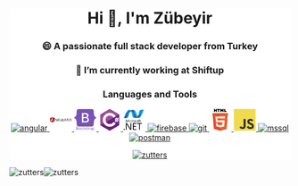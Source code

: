 

<!--
**zuTTers/zutters** is a ✨ _special_ ✨ repository because its `README.md` (this file) appears on your GitHub profile.

Here are some ideas to get you started:
### Hi there 👋

- 🔭 I’m currently working on ...
- 🌱 I’m currently learning ...
- 👯 I’m looking to collaborate on ...
- 🤔 I’m looking for help with ...
- 💬 Ask me about ...
- 📫 How to reach me: ...
- 😄 Pronouns: ...
- ⚡ Fun fact: ...
-->
<div style="background-color:#FFF">
<h1 align="center">Hi 👋, I'm Zübeyir</h1>
<h3 align="center">😄 A passionate full stack developer from Turkey</h3>
<h3 align="center">🔭 I’m currently working at Shiftup</h3>

<h3 align="center">Languages and Tools</h3>
<p align="center"> <a href="https://angular.io" target="_blank" rel="noreferrer"> <img src="https://angular.io/assets/images/logos/angular/angular.svg" alt="angular" width="40" height="40"/> </a> <a href="https://angular.io" target="_blank" rel="noreferrer"> <img src="https://raw.githubusercontent.com/devicons/devicon/master/icons/angularjs/angularjs-original-wordmark.svg" alt="angularjs" width="40" height="40"/> </a> <a href="https://getbootstrap.com" target="_blank" rel="noreferrer"> <img src="https://raw.githubusercontent.com/devicons/devicon/master/icons/bootstrap/bootstrap-plain-wordmark.svg" alt="bootstrap" width="40" height="40"/> </a> <a href="https://www.w3schools.com/cs/" target="_blank" rel="noreferrer"> <img src="https://raw.githubusercontent.com/devicons/devicon/master/icons/csharp/csharp-original.svg" alt="csharp" width="40" height="40"/> </a> <a href="https://dotnet.microsoft.com/" target="_blank" rel="noreferrer"> <img src="https://raw.githubusercontent.com/devicons/devicon/master/icons/dot-net/dot-net-original-wordmark.svg" alt="dotnet" width="40" height="40"/> </a> <a href="https://firebase.google.com/" target="_blank" rel="noreferrer"> <img src="https://www.vectorlogo.zone/logos/firebase/firebase-icon.svg" alt="firebase" width="40" height="40"/> </a> <a href="https://git-scm.com/" target="_blank" rel="noreferrer"> <img src="https://www.vectorlogo.zone/logos/git-scm/git-scm-icon.svg" alt="git" width="40" height="40"/> </a> <a href="https://www.w3.org/html/" target="_blank" rel="noreferrer"> <img src="https://raw.githubusercontent.com/devicons/devicon/master/icons/html5/html5-original-wordmark.svg" alt="html5" width="40" height="40"/> </a> <a href="https://developer.mozilla.org/en-US/docs/Web/JavaScript" target="_blank" rel="noreferrer"> <img src="https://raw.githubusercontent.com/devicons/devicon/master/icons/javascript/javascript-original.svg" alt="javascript" width="40" height="40"/> </a> <a href="https://www.microsoft.com/en-us/sql-server" target="_blank" rel="noreferrer"> <img src="https://www.svgrepo.com/show/303229/microsoft-sql-server-logo.svg" alt="mssql" width="40" height="40"/> </a> <a href="https://postman.com" target="_blank" rel="noreferrer"> <img src="https://www.vectorlogo.zone/logos/getpostman/getpostman-icon.svg" alt="postman" width="40" height="40"/> </a> </p>

<p align="center"> <a href="https://github.com/ryo-ma/github-profile-trophy"><img src="https://github-profile-trophy.vercel.app/?username=zutters" alt="zutters" /></a> </p>
<p align="left"><img align="left" src="https://github-readme-stats.vercel.app/api/top-langs?username=zutters&show_icons=true&locale=en&layout=compact" alt="zutters" /></p>
<p><img align="left" src="https://github-readme-stats.vercel.app/api?username=zutters&show_icons=true&locale=en" alt="zutters" /></p>
  



<!--
<p align="left"> <a href="https://twitter.com/zkocalioglu" target="blank"><img src="https://img.shields.io/twitter/follow/zkocalioglu?logo=twitter&style=for-the-badge" alt="zkocalioglu" /></a> </p>

<h3 align="left">Connect with me:</h3>
<p align="left">
<a href="https://codepen.io/zutters" target="blank"><img align="center" src="https://raw.githubusercontent.com/rahuldkjain/github-profile-readme-generator/master/src/images/icons/Social/codepen.svg" alt="zutters" height="30" width="40" /></a>
<a href="https://dev.to/zkocalioglu" target="blank"><img align="center" src="https://raw.githubusercontent.com/rahuldkjain/github-profile-readme-generator/master/src/images/icons/Social/devto.svg" alt="zkocalioglu" height="30" width="40" /></a>
<a href="https://twitter.com/zkocalioglu" target="blank"><img align="center" src="https://raw.githubusercontent.com/rahuldkjain/github-profile-readme-generator/master/src/images/icons/Social/twitter.svg" alt="zkocalioglu" height="30" width="40" /></a>
<a href="https://linkedin.com/in/zkocalioglu" target="blank"><img align="center" src="https://raw.githubusercontent.com/rahuldkjain/github-profile-readme-generator/master/src/images/icons/Social/linked-in-alt.svg" alt="zkocalioglu" height="30" width="40" /></a>
<a href="https://instagram.com/zubeyirkocalioglu" target="blank"><img align="center" src="https://raw.githubusercontent.com/rahuldkjain/github-profile-readme-generator/master/src/images/icons/Social/instagram.svg" alt="zubeyirkocalioglu" height="30" width="40" /></a>
</p>
<p><img align="center" src="https://github-readme-streak-stats.herokuapp.com/?user=zutters&" alt="zutters" /></p> 
<p align="left"> <img src="https://komarev.com/ghpvc/?username=zutters&label=Profile%20views&color=0e75b6&style=flat" alt="zutters" /> </p>
-->
  
</div>
